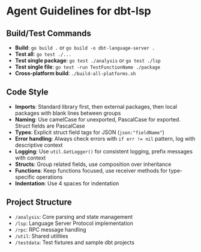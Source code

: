 # Agent Guidelines for dbt-lsp

## Build/Test Commands
- **Build**: `go build .` or `go build -o dbt-language-server .`
- **Test all**: `go test ./...`
- **Test single package**: `go test ./analysis` or `go test ./lsp`
- **Test single file**: `go test -run TestFunctionName ./package`
- **Cross-platform build**: `./build-all-platforms.sh`

## Code Style
- **Imports**: Standard library first, then external packages, then local packages with blank lines between groups
- **Naming**: Use camelCase for unexported, PascalCase for exported. Struct fields are PascalCase
- **Types**: Explicit struct field tags for JSON (`json:"fieldName"`)
- **Error handling**: Always check errors with `if err != nil` pattern, log with descriptive context
- **Logging**: Use `util.GetLogger()` for consistent logging, prefix messages with context
- **Structs**: Group related fields, use composition over inheritance
- **Functions**: Keep functions focused, use receiver methods for type-specific operations
- **Indentation**: Use 4 spaces for indentation

## Project Structure
- `/analysis`: Core parsing and state management
- `/lsp`: Language Server Protocol implementation  
- `/rpc`: RPC message handling
- `/util`: Shared utilities
- `/testdata`: Test fixtures and sample dbt projects
